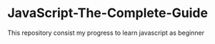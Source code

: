 # JavaScript-The-Complete-Guide
This repository consist my progress to learn javascript as beginner 
